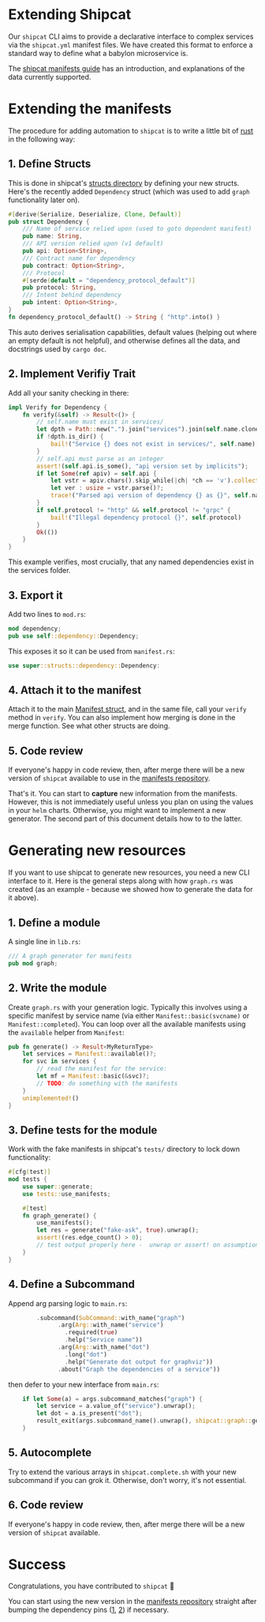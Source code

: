 # Extending Shipcat
Our `shipcat` CLI aims to provide a declarative interface to complex services via the `shipcat.yml` manifest files. We have created this format to enforce a standard way to define what a babylon microservice is.

The [shipcat manifests guide](https://engineering.ops.babylontech.co.uk/docs/cicd-shipcat-manifests/) has an introduction, and explanations of the data currently supported.

# Extending the manifests
The procedure for adding automation to `shipcat` is to write a little bit of [rust](/docs/languages-rust/) in the following way:

## 1. Define Structs
This is done in shipcat's [structs directory](https://github.com/Babylonpartners/shipcat/tree/master/src/structs) by defining your new structs. Here's the recently added `Dependency` struct (which was used to add `graph` functionality later on).

```rust
#[derive(Serialize, Deserialize, Clone, Default)]
pub struct Dependency {
    /// Name of service relied upon (used to goto dependent manifest)
    pub name: String,
    /// API version relied upon (v1 default)
    pub api: Option<String>,
    /// Contract name for dependency
    pub contract: Option<String>,
    /// Protocol
    #[serde(default = "dependency_protocol_default")]
    pub protocol: String,
    /// Intent behind dependency
    pub intent: Option<String>,
}
fn dependency_protocol_default() -> String { "http".into() }
```

This auto derives serialisation capabilities, default values (helping out where an empty default is not helpful), and otherwise defines all the data, and docstrings used by `cargo doc`.

## 2. Implement Verifiy Trait
Add all your sanity checking in there:

```rust
impl Verify for Dependency {
    fn verify(&self) -> Result<()> {
        // self.name must exist in services/
        let dpth = Path::new(".").join("services").join(self.name.clone());
        if !dpth.is_dir() {
            bail!("Service {} does not exist in services/", self.name);
        }
        // self.api must parse as an integer
        assert!(self.api.is_some(), "api version set by implicits");
        if let Some(ref apiv) = self.api {
            let vstr = apiv.chars().skip_while(|ch| *ch == 'v').collect::<String>();
            let ver : usize = vstr.parse()?;
            trace!("Parsed api version of dependency {} as {}", self.name.clone(), ver);
        }
        if self.protocol != "http" && self.protocol != "grpc" {
            bail!("Illegal dependency protocol {}", self.protocol)
        }
        Ok(())
    }
}
```

This example verifies, most crucially, that any named dependencies exist in the services folder.

## 3. Export it
Add two lines to `mod.rs`:

```rust
mod dependency;
pub use self::dependency::Dependency;
```

This exposes it so it can be used from `manifest.rs`:

```rust
use super::structs::dependency::Dependency:
```

## 4. Attach it to the manifest
Attach it to the main [Manifest struct](https://github.com/Babylonpartners/shipcat/blob/master/src/manifest.rs), and in the same file, call your `verify` method in `verify`. You can also implement how merging is done in the merge function. See what other structs are doing.

## 5. Code review
If everyone's happy in code review, then, after merge there will be a new version of `shipcat` available to use in the [manifests repository](https://github.com/Babylonpartners/manifests).

That's it. You can start to **capture** new information from the manifests. However, this is not immediately useful unless you plan on using the values in your `helm` charts. Otherwise, you might want to implement a new generator. The second part of this document details how to to the latter.

# Generating new resources
If you want to use shipcat to generate new resources, you need a new CLI interface to it. Here is the general steps along with how `graph.rs` was created (as an example - because we showed how to generate the data for it above).

## 1. Define a module
A single line in `lib.rs`:

```rust
/// A graph generator for manifests
pub mod graph;
```

## 2. Write the module
Create `graph.rs` with your generation logic. Typically this involves using a specific manifest by service name (via either `Manifest::basic(svcname)` or `Manifest::completed`). You can loop over all the available manifests using the `available` helper from `Manifest`:

```rust
pub fn generate() -> Result<MyReturnType>
    let services = Manifest::available()?;
    for svc in services {
        // read the manifest for the service:
        let mf = Manifest::basic(&svc)?;
        // TODO: do something with the manifests
    }
    unimplemented!()
}
```

## 3. Define tests for the module
Work with the fake manifests in shipcat's `tests/` directory to lock down functionality:

```rust
#[cfg(test)]
mod tests {
    use super::generate;
    use tests::use_manifests;

    #[test]
    fn graph_generate() {
        use_manifests();
        let res = generate("fake-ask", true).unwrap();
        assert!(res.edge_count() > 0);
        // test output properly here -  unwrap or assert! on assumptions
    }
}
```

## 4. Define a Subcommand
Append arg parsing logic to `main.rs`:

```rust
        .subcommand(SubCommand::with_name("graph")
              .arg(Arg::with_name("service")
                .required(true)
                .help("Service name"))
              .arg(Arg::with_name("dot")
                .long("dot")
                .help("Generate dot output for graphviz"))
              .about("Graph the dependencies of a service"))
```

then defer to your new interface from `main.rs`:

```rust
    if let Some(a) = args.subcommand_matches("graph") {
        let service = a.value_of("service").unwrap();
        let dot = a.is_present("dot");
        result_exit(args.subcommand_name().unwrap(), shipcat::graph::generate(service, dot))
    }
```

## 5. Autocomplete
Try to extend the various arrays in `shipcat.complete.sh` with your new subcommand if you can grok it. Otherwise, don't worry, it's not essential.

## 6. Code review
If everyone's happy in code review, then, after merge there will be a new version of `shipcat` available.

# Success
Congratulations, you have contributed to `shipcat` :triumph:

You can start using the new version in the [manifests repository](https://github.com/Babylonpartners/manifests) straight after bumping the dependency pins ([1](https://github.com/Babylonpartners/manifests/blob/9abe98091fc6375e9ecbdfbabd88c368d9a0e211/.circleci/config.yml#L6), [2](https://github.com/Babylonpartners/manifests/blob/9abe98091fc6375e9ecbdfbabd88c368d9a0e211/Makefile#L5)) if necessary.
